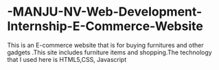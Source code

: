 # -MANJU-NV-Web-Development-Internship-E-Commerce-Website
This is an E-commerce website that is for buying furnitures and other gadgets .This site includes  furniture items and shopping.The technology that I used here is HTML5,CSS, Javascript 
